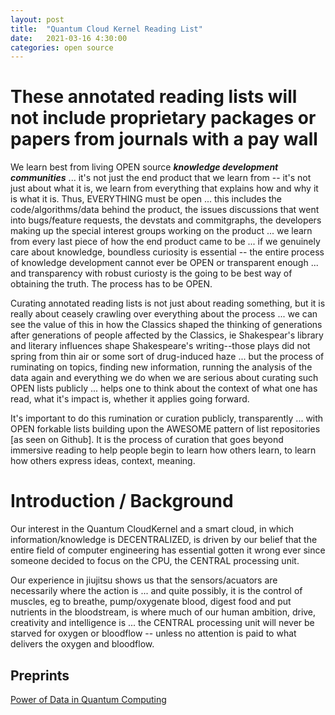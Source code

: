```yaml
---
layout: post
title:  "Quantum Cloud Kernel Reading List"
date:   2021-03-16 4:30:00
categories: open source
---
```



# These annotated reading lists will not include proprietary packages or papers from journals with a pay wall 

We learn best from living OPEN source ***knowledge development communities*** ... it's not just the end product that we learn from -- it's not just about what it is, we learn from everything that explains how and why it is what it is. Thus, EVERYTHING must be open ... this includes the code/algorithms/data behind the product, the issues discussions that went into bugs/feature requests, the devstats and commitgraphs, the developers making up the special interest groups working on the product ... we learn from every last piece of how the end product came to be ... if we genuinely care about knowledge, boundless curiosity is essential -- the entire process of knowledge development cannot ever be OPEN or transparent enough ... and transparency with robust curiosty is the going to be best way of obtaining the truth. The process has to be OPEN.

Curating annotated reading lists is not just about reading something, but it is really about ceasely crawling over everything about the process ... we can see the value of this in how the Classics shaped the thinking of generations after generations of people affected by the Classics, ie Shakespear's library and literary influences shape Shakespeare's writing--those plays did not spring from thin air or some sort of drug-induced haze ... but the process of ruminating on topics, finding new information, running the analysis of the data again and everything we do when we are serious about curating such OPEN lists publicly ... helps one to think about the context of what one has read, what it's impact is, whether it applies going forward. 

It's important to do this rumination or curation publicly, transparently ... with OPEN forkable lists building upon the AWESOME pattern of list repositories [as seen on Github]. It is the process of curation that goes beyond immersive reading to help people begin to learn how others learn, to learn how others express ideas, context, meaning.


# Introduction / Background

Our interest in the Quantum CloudKernel and a smart cloud, in which information/knowledge is DECENTRALIZED, is driven by our belief that the entire field of computer engineering has essential gotten it wrong ever since someone decided to focus on the CPU, the CENTRAL processing unit.

Our experience in jiujitsu shows us that the sensors/acuators are necessarily where the action is ... and quite possibly, it is the control of muscles, eg to breathe, pump/oxygenate blood, digest food and put nutrients in the bloodstream, is where much of our human ambition, drive, creativity and intelligence is ... the CENTRAL processing unit will never be starved for oxygen or bloodflow -- unless no attention is paid to what delivers the oxygen and bloodflow.

## Preprints

[Power of Data in Quantum Computing](https://www.connectedpapers.com/main/e61b45b7bce67b8d9f99c11ae55e0996c9ab7787/Power-of-data-in-quantum-machine-learning/graph)